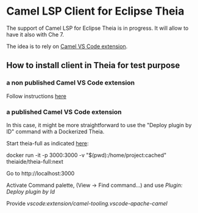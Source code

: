# Camel LSP Client for Eclipse Theia

The support of Camel LSP for Eclipse Theia is in progress. It will allow to have it also with Che 7.

The idea is to rely on [Camel VS Code extension](https://marketplace.visualstudio.com/items?itemName=camel-tooling.vscode-apache-camel).

## How to install client in Theia for test purpose

### a non published Camel VS Code extension

Follow instructions [here](https://github.com/theia-ide/theia/wiki/Testing-VS-Code-extensions)

### a published Camel VS Code extension

In this case, it might be more straightforward to use the "Deploy plugin by ID" command with a Dockerized Theia.

Start theia-full as indicated [here](https://github.com/theia-ide/theia-apps#theia-docker):

docker run -it -p 3000:3000 -v "$(pwd):/home/project:cached" theiaide/theia-full:next

Go to http://localhost:3000

Activate Command palette, (View -> Find command...) and use _Plugin: Deploy plugin by Id_

Provide _vscode:extension/camel-tooling.vscode-apache-camel_
